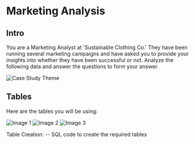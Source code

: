 # Marketing Analysis

## Intro
You are a Marketing Analyst at 'Sustainable Clothing Co.' They have been running several marketing campaigns and have asked you to provide your insights into whether they have been successful or not. Analyze the following data and answer the questions to form your answer.

![Case Study Theme](image_file_path.png)
<!-- Insert an image that accurately captures this case study theme -->

## Tables
Here are the tables you will be using:

![Image 1](image1.png)
![Image 2](image2.png)
![Image 3](image3.png)

Table Creation:
-- SQL code to create the required tables
```sql
```

